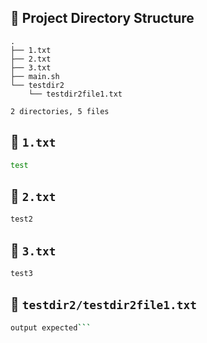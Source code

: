 ## 📂 Project Directory Structure
```
.
├── 1.txt
├── 2.txt
├── 3.txt
├── main.sh
└── testdir2
    └── testdir2file1.txt

2 directories, 5 files
```

## 📄 `1.txt`

```bash
test
```

## 📄 `2.txt`

```bash
test2
```

## 📄 `3.txt`

```bash
test3
```

## 📄 `testdir2/testdir2file1.txt`

```bash
output expected```

